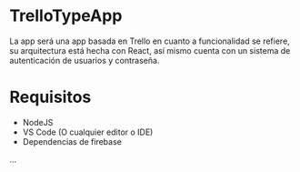 # TrelloTypeApp
La app será una app basada en Trello en cuanto a funcionalidad se refiere, su arquitectura
está hecha con React, así mismo cuenta con un sistema de autenticación de usuarios y contraseña.

# Requisitos

- NodeJS
- VS Code (O cualquier editor o IDE)
- Dependencias de firebase

...